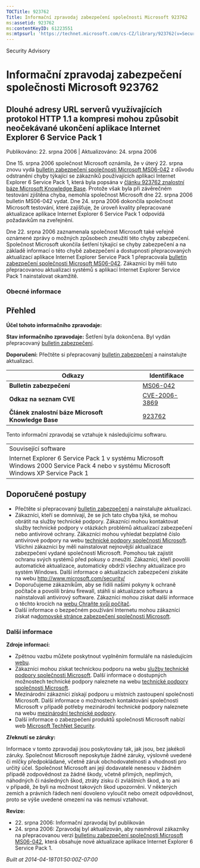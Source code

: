 ```yaml
---
TOCTitle: 923762
Title: Informační zpravodaj zabezpečení společnosti Microsoft 923762
ms:assetid: 923762
ms:contentKeyID: 61223551
ms:mtpsurl: 'https://technet.microsoft.com/cs-CZ/library/923762(v=Security.10)'
---
```


Security Advisory

Informační zpravodaj zabezpečení společnosti Microsoft 923762
=============================================================

Dlouhé adresy URL serverů využívajících protokol HTTP 1.1 a kompresi mohou způsobit neočekávané ukončení aplikace Internet Explorer 6 Service Pack 1
----------------------------------------------------------------------------------------------------------------------------------------------------

Publikováno: 22. srpna 2006 | Aktualizováno: 24. srpna 2006

Dne 15. srpna 2006 společnost Microsoft oznámila, že v úterý 22. srpna znovu vydá [bulletin zabezpečení společnosti Microsoft MS06-042](http://technet.microsoft.com/security/bulletin/ms06-042) z důvodu odstranění chyby týkající se zákazníků používajících aplikaci Internet Explorer 6 Service Pack 1, která byla popsána v [článku 923762 znalostní báze Microsoft Knowledge Base](http://support.microsoft.com/kb/923762/). Protože však byla při závěrečném testování zjištěna chyba, nemohla společnost Microsoft dne 22. srpna 2006 bulletin MS06-042 vydat. Dne 24. srpna 2006 dokončila společnost Microsoft testování, které zajišťuje, že úroveň kvality přepracované aktualizace aplikace Internet Explorer 6 Service Pack 1 odpovídá požadavkům na zveřejnění.

Dne 22. srpna 2006 zaznamenala společnost Microsoft také veřejně oznámené zprávy o možných způsobech zneužití této chyby zabezpečení. Společnost Microsoft ukončila šetření týkající se chyby zabezpečení a na základě informací o této chybě zabezpečení a dostupnosti přepracovaných aktualizací aplikace Internet Explorer Service Pack 1 přepracovala [bulletin zabezpečení společnosti Microsoft MS06-042](http://technet.microsoft.com/security/bulletin/ms06-042). Zákazníci by měli tuto přepracovanou aktualizaci systémů s aplikací Internet Explorer Service Pack 1 nainstalovat okamžitě.

### Obecné informace

Přehled
-------

<span></span>
**Účel tohoto informačního zpravodaje:**

**Stav informačního zpravodaje:** Šetření byla dokončena. Byl vydán přepracovaný [bulletin zabezpečení](http://technet.microsoft.com/security/bulletin/ms06-042).

**Doporučení:** Přečtěte si přepracovaný [bulletin zabezpečení](http://technet.microsoft.com/security/bulletin/ms06-042) a nainstalujte aktualizaci.

| Odkazy                                             | Identifikace                                                                     |
|----------------------------------------------------|----------------------------------------------------------------------------------|
| **Bulletin zabezpečení**                           | [MS06-042](http://technet.microsoft.com/security/bulletin/ms06-042)              |
| **Odkaz na seznam CVE**                            | [CVE-2006-3869](http://www.cve.mitre.org/cgi-bin/cvename.cgi?name=cve-2006-3869) |
| **Článek znalostní báze Microsoft Knowledge Base** | [923762](http://support.microsoft.com/kb/923762)                                 |

Tento informační zpravodaj se vztahuje k následujícímu softwaru.

|                                                                                                                                       |
|---------------------------------------------------------------------------------------------------------------------------------------|
| Související software                                                                                                                  |
| Internet Explorer 6 Service Pack 1 v systému Microsoft Windows 2000 Service Pack 4 nebo v systému Microsoft Windows XP Service Pack 1 |

Doporučené postupy
------------------

<span></span>
-   Přečtěte si přepracovaný [bulletin zabezpečení](http://technet.microsoft.com/security/bulletin/ms06-042) a nainstalujte aktualizaci.
-   Zákazníci, kteří se domnívají, že se jich tato chyba týká, se mohou obrátit na služby technické podpory. Zákazníci mohou kontaktovat služby technické podpory v otázkách problémů aktualizací zabezpečení nebo antivirové ochrany. Zákazníci mohou vyhledat bezplatné číslo antivirové podpory na webu [technické podpory společnosti Microsoft](http://support.microsoft.com/security/).
    Všichni zákazníci by měli nainstalovat nejnovější aktualizace zabezpečení vydané společností Microsoft. Pomohou tak zajistit ochranu svých systémů před pokusy o zneužití. Zákazníci, kteří povolili automatické aktualizace, automaticky obdrží všechny aktualizace pro systém Windows. Další informace o aktualizacích zabezpečení získáte na webu <http://www.microsoft.com/security/>
-   Doporučujeme zákazníkům, aby se řídili našimi pokyny k ochraně počítače a povolili bránu firewall, stáhli si aktualizace softwaru a nainstalovali antivirový software. Zákazníci mohou získat další informace o těchto krocích na [webu Chraňte svůj počítač](http://www.microsoft.com/protect).
-   Další informace o bezpečném používání Internetu mohou zákazníci získat na[domovské stránce zabezpečení společnosti Microsoft](http://www.microsoft.com/cze/security).

### Další informace

**Zdroje informací:**

-   Zpětnou vazbu můžete poskytnout vyplněním formuláře na následujícím [webu](https://support.microsoft.com/common/survey.aspx?scid=sw;en;1257&amp;showpage=1&amp;ws=technet&amp;sd=tech).
-   Zákazníci mohou získat technickou podporu na webu [služby technické podpory společnosti Microsoft](http://go.microsoft.com/fwlink/?linkid=21131). Další informace o dostupných možnostech technické podpory naleznete na webu [technické podpory společnosti Microsoft](http://support.microsoft.com/).
-   Mezinárodní zákazníci získají podporu u místních zastoupení společnosti Microsoft. Další informace o možnostech kontaktování společnosti Microsoft v případě potřeby mezinárodní technické podpory naleznete na webu [mezinárodní technické podpory](http://go.microsoft.com/fwlink/?linkid=21155).
-   Další informace o zabezpečení produktů společnosti Microsoft nabízí web [Microsoft TechNet Security](http://www.microsoft.com/cze/technet/security/).

**Zřeknutí se záruky:**

Informace v tomto zpravodaji jsou poskytovány tak, jak jsou, bez jakékoli záruky. Společnost Microsoft neposkytuje žádné záruky, výslovně uvedené či mlčky předpokládané, včetně záruk obchodovatelnosti a vhodnosti pro určitý účel. Společnost Microsoft ani její dodavatelé nenesou v žádném případě zodpovědnost za žádné škody, včetně přímých, nepřímých, náhodných či následných škod, ztráty zisku či zvláštních škod, a to ani v případě, že byli na možnost takových škod upozorněni. V některých zemích a právních řádech není dovoleno vyloučit nebo omezit odpovědnost, proto se výše uvedené omezení na vás nemusí vztahovat.

**Revize:**

-   22. srpna 2006: Informační zpravodaj byl publikován
-   24. srpna 2006: Zpravodaj byl aktualizován, aby nasměroval zákazníky na přepracovanou verzi [bulletinu zabezpečení společnosti Microsoft MS06-042](http://technet.microsoft.com/security/bulletin/ms06-042), která obsahuje nové aktualizace aplikace Internet Explorer 6 Service Pack 1.

*Built at 2014-04-18T01:50:00Z-07:00*
